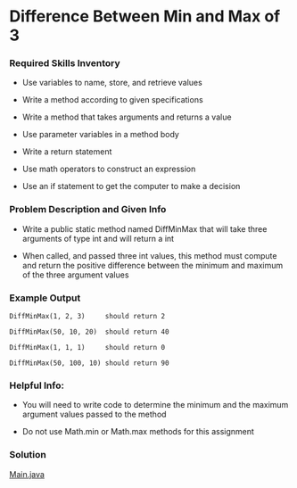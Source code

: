 # Difference Between Min and Max of 3

### Required Skills Inventory

* Use variables to name, store, and retrieve values

* Write a method according to given specifications
* Write a method that takes arguments and returns a value
* Use parameter variables in a method body
* Write a return statement
* Use math operators to construct an expression
* Use an if statement to get the computer to make a decision

### Problem Description and Given Info

* Write a public static method named DiffMinMax that will take three arguments of type int and will return a int

* When called, and passed three int values, this method must compute and return the positive difference between the minimum and maximum of the three argument values

### Example Output 

    DiffMinMax(1, 2, 3)     should return 2

    DiffMinMax(50, 10, 20)  should return 40

    DiffMinMax(1, 1, 1)     should return 0

    DiffMinMax(50, 100, 10) should return 90

### Helpful Info:

* You will need to write code to determine the minimum and the maximum argument values passed to the method

* Do not use Math.min or Math.max methods for this assignment

### Solution 

[Main.java](https://github.com/Mun-Min/Java_OOP/blob/main/Projects_01/Diff_Between_Min_and_Max/Main.java)
